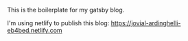 This is the boilerplate for my gatsby blog.

I'm using netlify to publish this blog:
https://jovial-ardinghelli-eb4bed.netlify.com
